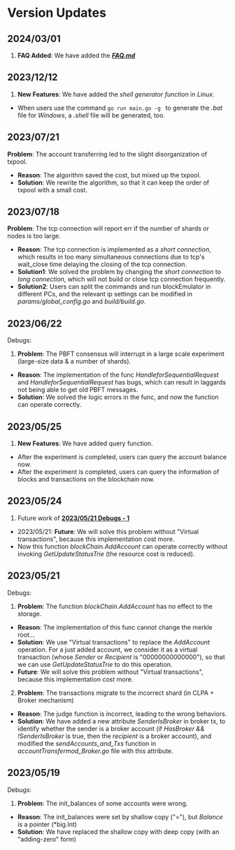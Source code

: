 # Version Updates

## 2024/03/01
1. **FAQ Added**: We have added the **[*FAQ.md*](https://github.com/HuangLab-SYSU/block-emulator/blob/main/docs/FAQ.md)**

## 2023/12/12
1. **New Features**: We have added the *shell generator function* in *Linux*. 
- When users use the command 
`go run main.go -g ` to
 generate the *.bat* file for *Windows*, a *.shell* file will be generated, too.

## 2023/07/21
**Problem**: The account transferring led to the slight disorganization of txpool. 
- **Reason**: The algorithm saved the cost, but mixed up the txpool. 
- **Solution**: We rewrite the algorithm, so that it can keep the order of txpool with a small cost. 

## 2023/07/18
**Problem**: The tcp connection will report err if the number of shards or nodes is too large.   
- **Reason**: The tcp connection is implemented as a *short connection*, which results in too many simultaneous connections due to tcp's wait_close time delaying the closing of the tcp connection. 
- **Solution1**: We solved the problem by changing the *short connection* to *long connection*, which will not build or close tcp connection frequently.
- **Solution2**: Users can split the commands and run blockEmulator in different PCs, and the relevant ip settings can be modified in *params/global_config.go* and *build/build.go*. 

## 2023/06/22
Debugs:
1. **Problem**: The PBFT consensus will interrupt in a large scale experiment (large-size data & a number of shards).   
- **Reason**: The implementation of the func *HandleforSequentialRequest* and *HandleforSequentialRequest* has bugs, which can result in laggards not being able to get old PBFT messages. 
- **Solution**: We solved the logic errors in the func, and now the function can operate correctly. 

## 2023/05/25
1. **New Features**: We have added query function. 
- After the experiment is completed, users can query the account balance now. 
- After the experiment is completed, users can query the information of blocks and transactions on the blockchain now. 

## 2023/05/24
1. Future work of [**2023/05/21 Debugs - 1**](#20230521)
- 2023/05/21: **Future**: We will solve this problem without "Virtual transactions", because this implementation cost more.
- Now this function *blockChain.AddAccount* can operate correctly without invoking *GetUpdateStatusTrie* (the resource cost is reduced). 

## 2023/05/21
Debugs:
1. **Problem**: The function *blockChain.AddAccount* has no effect to the storage.  
- **Reason**: The implementation of this func cannot change the merkle root...
- **Solution**: We use "Virtual transactions" to replace the *AddAccount* operation. For a just added account, we consider it as a virtual transaction (whose *Sender* or *Recipient* is "00000000000000"), so that we can use *GetUpdateStatusTrie* to do this operation. 
- **Future**: We will solve this problem without "Virtual transactions", because this implementation cost more.

2. **Problem**: The transactions migrate to the incorrect shard (in CLPA + Broker mechanism)
- **Reason**: The judge function is incorrect, leading to the wrong behaviors. 
- **Solution**: We have added a new attribute *SenderIsBroker* in broker tx, to identify whether the sender is a broker account (if *HasBroker && !SenderIsBroker* is true, then the *recipient* is a broker account), and modified the *sendAccounts_and_Txs* function in *accountTransfermod_Broker.go* file with this attribute. 

## 2023/05/19
Debugs: 
1. **Problem**: The init_balances of some accounts were wrong.  
- **Reason**: The init_balances were set by shallow copy ("="), but *Balance* is a pointer (*big.Int)
- **Solution**: We have replaced the shallow copy with deep copy (with an "adding-zero" form)

